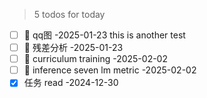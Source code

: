 > 5 todos for today

- [ ] 🛄 qq图 -2025-01-23
  this
  is
  another
  test
- [ ] 🛄 残差分析 -2025-01-23
- [ ] 🧲 curriculum training -2025-02-02
- [ ] 🧲 inference seven lm metric -2025-02-02
- [X] 任务 read -2024-12-30
